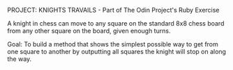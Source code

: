 PROJECT: KNIGHTS TRAVAILS - Part of The Odin Project's Ruby Exercise

A knight in chess can move to any square on the standard 8x8 chess board from any other square on the board, given enough turns.

Goal:
To build a method that shows the simplest possible way to get from one square to another by outputting all squares the knight will stop on along the way.